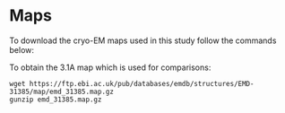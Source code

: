 # Maps

To download the cryo-EM maps used in this study follow the commands below:

To obtain the 3.1A map which is used for comparisons:
```
wget https://ftp.ebi.ac.uk/pub/databases/emdb/structures/EMD-31385/map/emd_31385.map.gz
gunzip emd_31385.map.gz
```

